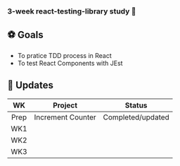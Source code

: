 ### 3-week react-testing-library study 📲


## ⚽ Goals
- To pratice TDD process in React 
- To test React Components with JEst

## 📗 Updates

| WK | Project | Status | 
| :--: | :-----------------: | :------------: |
|  Prep | Increment Counter  | Completed/updated |   
|  WK1 |              |     |   
|  WK2  |               |     |    
|  WK3  |               |     |    
